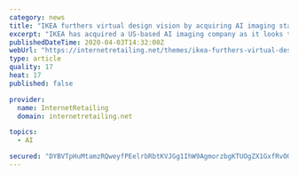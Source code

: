 ```yaml
---
category: news
title: "IKEA furthers virtual design vision by acquiring AI imaging start-up"
excerpt: "IKEA has acquired a US-based AI imaging company as it looks to make it easier for customers to use technology to plan designs. Ingka Group, which owns the majority of IKEA stores and its website, has bought 100% of Geomagical Labs, headquartered in California. IKEA’s app and website will now feature the start-up’s technology, which allows ..."
publishedDateTime: 2020-04-03T14:32:00Z
webUrl: "https://internetretailing.net/themes/ikea-furthers-virtual-design-vision-by-acquiring-ai-imaging-start-up-21211"
type: article
quality: 17
heat: 17
published: false

provider:
  name: InternetRetailing
  domain: internetretailing.net

topics:
  - AI

secured: "DYBVTpHuMtamzRQweyfPEelrbRbtKVJGg1IhW9AgmorzbgKTUOgZX1GxfRvOG9ln6Og2CT43U8WkGPD0YFv7VhlTuiuq1DQL8CJie81aizDmnKlFIjLHNNc+xoh4P3dZaUmalMtjKs/VazYYZQIZ6sC00bZb28kfkkbk1xYXl+HtsPrQLe7PqWAU7U5SxPxuUiLcX4wy4Co/q09b5wzhDX1bOIYXEboQBm20jObjW1mIVd4dE02gGGExzDHDlvI/Q+TJm+B9vpiV8xBalxMlgKB0PIe6ItCDSwS00ylCZ1tG/92tFnd46WYEqp1pX9XdBN66mqoAxf/rI83yTFusxI5NRDBNAqgHoeHStX5EFfDxHvo89P+RS5XFj2/2fQmyXTimwfDx2cB1ZrbOPjgcjFZRiz6SV3I1PvBGEAdjYHHOkcHCByWdFpWgQc10yWx7O+BxYR0aGKlqKlFCOr4bCuK62awurVtTPiBMrRvt32k=;vvS9axoMY1ZFzZuLRLoruw=="
---
```


